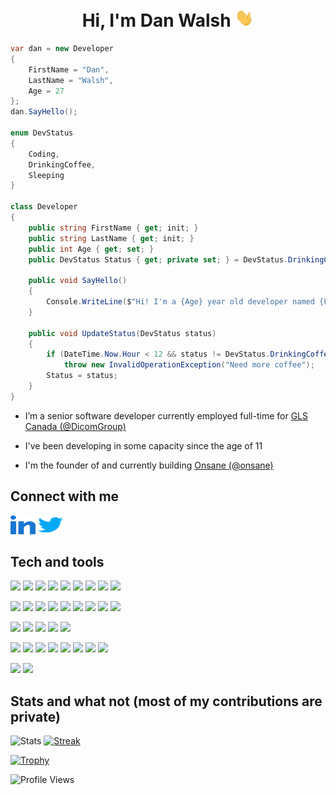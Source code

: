 <h1 align="center">
  Hi, I'm Dan Walsh <img  src="https://raw.githubusercontent.com/danjrwalsh/danjrwalsh/main/assets/wave.gif" width="30px" />
</h1>

```csharp
var dan = new Developer
{
    FirstName = "Dan",
    LastName = "Walsh",
    Age = 27
};
dan.SayHello();

enum DevStatus
{
    Coding,
    DrinkingCoffee,
    Sleeping
}

class Developer
{
    public string FirstName { get; init; }
    public string LastName { get; init; }
    public int Age { get; set; }
    public DevStatus Status { get; private set; } = DevStatus.DrinkingCoffee;

    public void SayHello()
    {
        Console.WriteLine($"Hi! I'm a {Age} year old developer named {FirstName} {LastName} and I'm currently {Status}");
    }

    public void UpdateStatus(DevStatus status)
    {
        if (DateTime.Now.Hour < 12 && status != DevStatus.DrinkingCoffee)
            throw new InvalidOperationException("Need more coffee");
        Status = status;
    }
}
```

- I’m a senior software developer currently employed full-time for [GLS Canada (@DicomGroup)](https://github.com/DicomGroup)

- I've been developing in some capacity since the age of 11

- I'm the founder of and currently building [Onsane (@onsane)](https://github.com/onsane)


## Connect with me

<a href="https://www.linkedin.com/in/danjrwalsh/" target="blank"><img src="https://raw.githubusercontent.com/danjrwalsh/danjrwalsh/main/assets/linkedin.svg" alt="LinkedIn" height="30" width="40" /></a> 
 <a href="https://twitter.com/danjrwalsh" target="blank"><img src="https://raw.githubusercontent.com/danjrwalsh/danjrwalsh/main/assets/twitter.svg" alt="Twitter" height="30" width="40" /></a>


## Tech and tools

![](https://img.shields.io/badge/Lang-C_Sharp-informational?style=flat&logo=csharp&logoColor=white&color=9b4993)
![](https://img.shields.io/badge/Lang-Java-informational?style=flat&logo=java&logoColor=white&color=5382a1)
![](https://img.shields.io/badge/Lang-JavaScript-informational?style=flat&logo=javascript&logoColor=white&color=fcdc00)
![](https://img.shields.io/badge/Lang-TypeScript-informational?style=flat&logo=typescript&logoColor=white&color=3178c6)
![](https://img.shields.io/badge/Lang-Rust-informational?style=flat&logo=rust&logoColor=white&color=black)
![](https://img.shields.io/badge/Lang-C++-informational?style=flat&logo=cplusplus&logoColor=white&color=00599C)
![](https://img.shields.io/badge/Lang-PHP-informational?style=flat&logo=php&logoColor=white&color=8892bf)
![](https://img.shields.io/badge/Lang-HTML5-informational?style=flat&logo=html5&logoColor=white&color=e54c21)
![](https://img.shields.io/badge/Lang-CSS3-informational?style=flat&logo=css3&logoColor=white&color=1572B6)

![](https://img.shields.io/badge/Lib-Vue-informational?style=flat&logo=vuedotjs&logoColor=white&color=4FC08D)
![](https://img.shields.io/badge/Lib-Angular-informational?style=flat&logo=angular&logoColor=white&color=DD0031)
![](https://img.shields.io/badge/Lib-React-informational?style=flat&logo=react&logoColor=white&color=61DAFB)
![](https://img.shields.io/badge/Lib-Svelte-informational?style=flat&logo=svelte&logoColor=white&color=FF3E00)
![](https://img.shields.io/badge/FW-ASP.NET-informational?style=flat&logo=dotnet&logoColor=white&color=512BD4)
![](https://img.shields.io/badge/FW-Blazor-informational?style=flat&logo=blazor&logoColor=white&color=512BD4)
![](https://img.shields.io/badge/FW-Nuxt.js-informational?style=flat&logo=nuxtdotjs&logoColor=white&color=00DC82)
![](https://img.shields.io/badge/FW-NestJS-informational?style=flat&logo=nestjs&logoColor=white&color=E0234E)
![](https://img.shields.io/badge/FW-Xamarin-informational?style=flat&logo=xamarin&logoColor=white&color=3498DB)

![](https://img.shields.io/badge/DB-MSSQL-informational?style=flat&logo=microsoftsqlserver&logoColor=white&color=CC2927)
![](https://img.shields.io/badge/DB-MySQL-informational?style=flat&logo=mysql&logoColor=white&color=4479A1)
![](https://img.shields.io/badge/DB-PostgreSQL-informational?style=flat&logo=postgresql&logoColor=white&color=4169E1)
![](https://img.shields.io/badge/DB-MongoDB-informational?style=flat&logo=mongodb&logoColor=white&color=47A248)
![](https://img.shields.io/badge/DB-Redis-informational?style=flat&logo=redis&logoColor=white&color=DC382D)

![](https://img.shields.io/badge/Cloud-Azure-informational?style=flat&logo=microsoftazure&logoColor=white&color=0078D4)
![](https://img.shields.io/badge/Cloud-AWS-informational?style=flat&logo=amazonaws&logoColor=white&color=232F3E)
![](https://img.shields.io/badge/Cloud-GCP-informational?style=flat&logo=googlecloud&logoColor=white&color=4285F4)
![](https://img.shields.io/badge/Cloud-DigitalOcean-informational?style=flat&logo=digitalocean&logoColor=white&color=0080FF)
![](https://img.shields.io/badge/Git-GitHub-informational?style=flat&logo=github&logoColor=white&color=181717)
![](https://img.shields.io/badge/Git-GitLab-informational?style=flat&logo=gitlab&logoColor=white&color=FCA121)
![](https://img.shields.io/badge/Git-Bitbucket-informational?style=flat&logo=bitbucket&logoColor=white&color=0052CC)
![](https://img.shields.io/badge/PM-Jira-informational?style=flat&logo=jirasoftware&logoColor=white&color=0052CC)

![](https://img.shields.io/badge/Eng-Unity-informational?style=flat&logo=unity&logoColor=white&color=ffffff)
![](https://img.shields.io/badge/Eng-Unreal-informational?style=flat&logo=unrealengine&logoColor=white&color=0E1128)


## Stats and what not (most of my contributions are private)

![Stats](https://github-readme-stats.vercel.app/api?username=danjrwalsh&count_private=true&theme=nord&show_icons=true&hide_border=true)
[![Streak](https://github-readme-streak-stats.herokuapp.com?user=danjrwalsh&theme=nord&hide_border=true&date_format=M%20j%5B%2C%20Y%5D)](https://git.io/streak-stats)

[![Trophy](https://github-profile-trophy.vercel.app/?username=danjrwalsh&theme=nord&no-frame=true&column=3&rank=-?&margin-w=5&&margin-h=5)](https://github.com/ryo-ma/github-profile-trophy)

![Profile Views](https://komarev.com/ghpvc/?username=danjrwalsh&style=flat)
